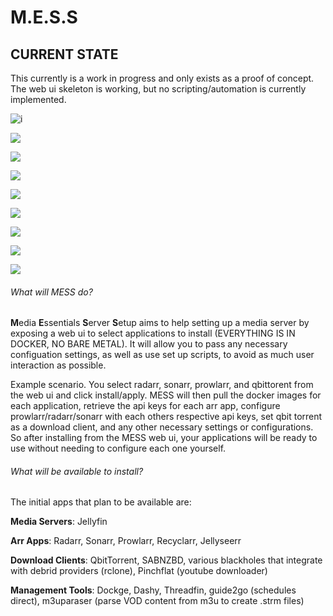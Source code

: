 # **M.E.S.S**

## CURRENT STATE

This currently is a work in progress and only exists as a proof of concept. The web ui skeleton is working, but no scripting/automation is currently implemented.



![i](./imgs/full_page.png)

![](./imgs/jelly_install.png)

![](./imgs/arr_install.png)

![](./imgs/confirm.png)

![](./imgs/updateremove.png)

![](./imgs/terminal.png)

![](./imgs/Networking1.png)

![](./imgs/Networking2.png)

![](./imgs/Networking3.png)

###### What will MESS do?

**M**edia **E**ssentials **S**erver **S**etup aims to help setting up a media server by exposing a web ui to select applications to install (EVERYTHING IS IN DOCKER, NO BARE METAL). It will allow you to pass any necessary configuation settings, as well as use set up scripts, to avoid as much user interaction as possible.

Example scenario. You select radarr, sonarr, prowlarr, and qbittorent from the web ui and click install/apply. MESS will then pull the docker images for each application, retrieve the api keys for each arr app, configure prowlarr/radarr/sonarr with each others respective api keys, set qbit torrent as a download client, and any other necessary settings or configurations. So after installing from the MESS web ui, your applications will be ready to use without needing to configure each one yourself.

###### What will be available to install?

The initial apps that plan to be available are:

**Media Servers**: Jellyfin

**Arr Apps**: Radarr, Sonarr, Prowlarr, Recyclarr, Jellyseerr

**Download Clients**: QbitTorrent, SABNZBD, various blackholes that integrate with debrid providers (rclone), Pinchflat (youtube downloader)

**Management Tools**: Dockge, Dashy, Threadfin, guide2go (schedules direct), m3uparaser (parse VOD content from m3u to create .strm files)

